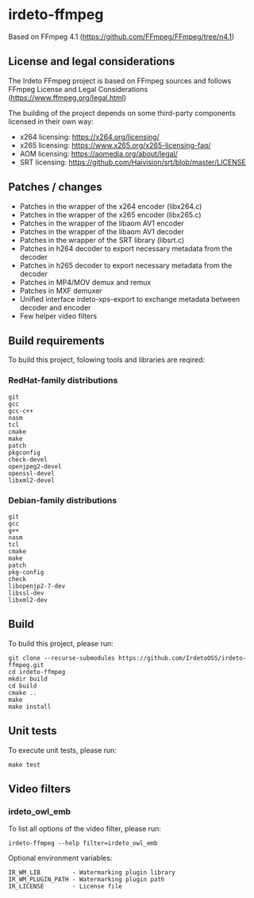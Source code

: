 # irdeto-ffmpeg
Based on FFmpeg 4.1 (https://github.com/FFmpeg/FFmpeg/tree/n4.1)

## License and legal considerations
The Irdeto FFmpeg project is based on FFmpeg sources and follows FFmpeg License and Legal Considerations (https://www.ffmpeg.org/legal.html)

The building of the project depends on some third-party components licensed in their own way:
- x264 licensing: https://x264.org/licensing/
- x265 licensing: https://www.x265.org/x265-licensing-faq/
- AOM licensing: https://aomedia.org/about/legal/
- SRT licensing: https://github.com/Haivision/srt/blob/master/LICENSE

## Patches / changes
- Patches in the wrapper of the x264 encoder (libx264.c)
- Patches in the wrapper of the x265 encoder (libx265.c)
- Patches in the wrapper of the libaom AV1 encoder
- Patches in the wrapper of the libaom AV1 decoder
- Patches in the wrapper of the SRT library (libsrt.c)
- Patches in h264 decoder to export necessary metadata from the decoder
- Patches in h265 decoder to export necessary metadata from the decoder
- Patches in MP4/MOV demux and remux
- Patches in MXF demuxer
- Unified interface irdeto-xps-export to exchange metadata between decoder and encoder
- Few helper video filters

## Build requirements
To build this project, folowing tools and libraries are reqired:

### RedHat-family distributions

    git
    gcc
    gcc-c++
    nasm
    tcl
    cmake
    make
    patch
    pkgconfig
    check-devel
    openjpeg2-devel
    openssl-devel
    libxml2-devel

### Debian-family distributions

    git
    gcc
    g++
    nasm
    tcl
    cmake
    make
    patch
    pkg-config
    check
    libopenjp2-7-dev
    libssl-dev
    libxml2-dev

## Build
To build this project, please run:

<!---
    Submodules update command:
    git submodule update --init --recursive
--->

    git clone --recurse-submodules https://github.com/IrdetoOSS/irdeto-ffmpeg.git
    cd irdeto-ffmpeg
    mkdir build
    cd build
    cmake ..
    make
    make install

## Unit tests
To execute unit tests, please run:

    make test

## Video filters

### irdeto_owl_emb
To list all options of the video filter, please run:

    irdeto-ffmpeg --help filter=irdeto_owl_emb

Optional environment variables:

    IR_WM_LIB         - Watermarking plugin library
    IR_WM_PLUGIN_PATH - Watermarking plugin path
    IR_LICENSE        - License file
